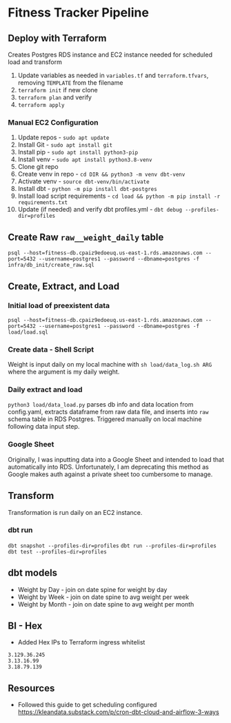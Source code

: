 # Fitness Tracker Pipeline

## Deploy with Terraform
Creates Postgres RDS instance and EC2 instance needed for scheduled load and transform
1. Update variables as needed in `variables.tf` and `terraform.tfvars`, removing `TEMPLATE` from the filename
2. `terraform init` if new clone
3. `terraform plan` and verify
4. `terraform apply`

### Manual EC2 Configuration
1. Update repos - `sudo apt update`
2. Install Git - `sudo apt install git`
3. Install pip - `sudo apt install python3-pip`
4. Install venv - `sudo apt install python3.8-venv`
5. Clone git repo
6. Create venv in repo - `cd DIR && python3 -m venv dbt-venv`
7. Activate venv - `source dbt-venv/bin/activate`
8. Install dbt - `python -m pip install dbt-postgres`
9. Install load script requirements - `cd load && python -m pip install -r requirements.txt`
10. Update (if needed) and verify dbt profiles.yml - `dbt debug --profiles-dir=profiles`

## Create Raw `raw__weight_daily` table
`psql --host=fitness-db.cpaiz9edoeuq.us-east-1.rds.amazonaws.com --port=5432 --username=postgres1 --password --dbname=postgres -f infra/db_init/create_raw.sql`

## Create, Extract, and Load
### Initial load of preexistent data
`psql --host=fitness-db.cpaiz9edoeuq.us-east-1.rds.amazonaws.com --port=5432 --username=postgres1 --password --dbname=postgres -f load/load.sql`

### Create data - Shell Script
Weight is input daily on my local machine with `sh load/data_log.sh ARG` where the argument is my daily weight.

### Daily extract and load
`python3 load/data_load.py` parses db info and data location from config.yaml, extracts dataframe from raw data file, and inserts into `raw` schema table in RDS Postgres. Triggered manually on local machine following data input step.

### Google Sheet
Originally, I was inputting data into a Google Sheet and intended to load that automatically into RDS. Unfortunately, I am deprecating this method as Google makes auth against a private sheet too cumbersome to manage. 

## Transform
Transformation is run daily on an EC2 instance. 

### dbt run
`dbt snapshot --profiles-dir=profiles`
`dbt run --profiles-dir=profiles`
`dbt test --profiles-dir=profiles`

## dbt models
* Weight by Day - join on date spine for weight by day
* Weight by Week - join on date spine to avg weight per week
* Weight by Month - join on date spine to avg weight per month

## BI - Hex
* Added Hex IPs to Terraform ingress whitelist
```
3.129.36.245
3.13.16.99
3.18.79.139
```
## Resources
* Followed this guide to get scheduling configured https://kleandata.substack.com/p/cron-dbt-cloud-and-airflow-3-ways